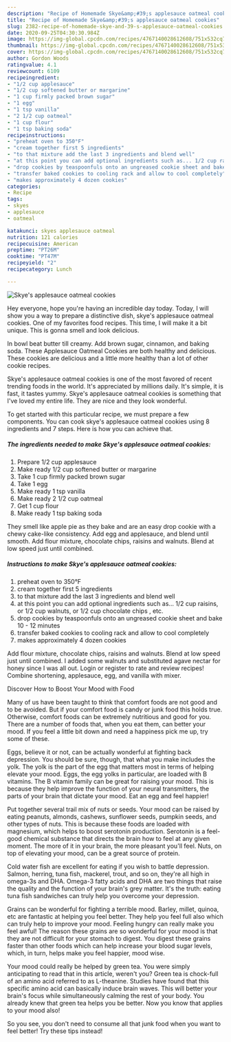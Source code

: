 ```yaml
---
description: "Recipe of Homemade Skye&amp;#39;s applesauce oatmeal cookies"
title: "Recipe of Homemade Skye&amp;#39;s applesauce oatmeal cookies"
slug: 2382-recipe-of-homemade-skye-and-39-s-applesauce-oatmeal-cookies
date: 2020-09-25T04:30:30.984Z
image: https://img-global.cpcdn.com/recipes/4767140028612608/751x532cq70/skyes-applesauce-oatmeal-cookies-recipe-main-photo.jpg
thumbnail: https://img-global.cpcdn.com/recipes/4767140028612608/751x532cq70/skyes-applesauce-oatmeal-cookies-recipe-main-photo.jpg
cover: https://img-global.cpcdn.com/recipes/4767140028612608/751x532cq70/skyes-applesauce-oatmeal-cookies-recipe-main-photo.jpg
author: Gordon Woods
ratingvalue: 4.1
reviewcount: 6109
recipeingredient:
- "1/2 cup applesauce"
- "1/2 cup softened butter or margarine"
- "1 cup firmly packed brown sugar"
- "1 egg"
- "1 tsp vanilla"
- "2 1/2 cup oatmeal"
- "1 cup flour"
- "1 tsp baking soda"
recipeinstructions:
- "preheat oven to 350°F"
- "cream together first 5 ingredients"
- "to that mixture add the last 3 ingredients and blend well"
- "at this point you can add optional ingredients such as... 1/2 cup raisins, or 1/2 cup walnuts, or 1/2 cup chocolate chips , etc."
- "drop cookies by teaspoonfuls onto an ungreased cookie sheet and bake 10 - 12 minutes"
- "transfer baked cookies to cooling rack and allow to cool completely"
- "makes approximately 4 dozen cookies"
categories:
- Recipe
tags:
- skyes
- applesauce
- oatmeal

katakunci: skyes applesauce oatmeal 
nutrition: 121 calories
recipecuisine: American
preptime: "PT26M"
cooktime: "PT47M"
recipeyield: "2"
recipecategory: Lunch

---
```



![Skye&#39;s applesauce oatmeal cookies](https://img-global.cpcdn.com/recipes/4767140028612608/751x532cq70/skyes-applesauce-oatmeal-cookies-recipe-main-photo.jpg)

Hey everyone, hope you're having an incredible day today. Today, I will show you a way to prepare a distinctive dish, skye&#39;s applesauce oatmeal cookies. One of my favorites food recipes. This time, I will make it a bit unique. This is gonna smell and look delicious.

In bowl beat butter till creamy. Add brown sugar, cinnamon, and baking soda. These Applesauce Oatmeal Cookies are both healthy and delicious. These cookies are delicious and a little more healthy than a lot of other cookie recipes.

Skye&#39;s applesauce oatmeal cookies is one of the most favored of recent trending foods in the world. It's appreciated by millions daily. It's simple, it is fast, it tastes yummy. Skye&#39;s applesauce oatmeal cookies is something that I've loved my entire life. They are nice and they look wonderful.


To get started with this particular recipe, we must prepare a few components. You can cook skye&#39;s applesauce oatmeal cookies using 8 ingredients and 7 steps. Here is how you can achieve that.

<!--inarticleads1-->

##### The ingredients needed to make Skye&#39;s applesauce oatmeal cookies:

1. Prepare 1/2 cup applesauce
1. Make ready 1/2 cup softened butter or margarine
1. Take 1 cup firmly packed brown sugar
1. Take 1 egg
1. Make ready 1 tsp vanilla
1. Make ready 2 1/2 cup oatmeal
1. Get 1 cup flour
1. Make ready 1 tsp baking soda


They smell like apple pie as they bake and are an easy drop cookie with a chewy cake-like consistency. Add egg and applesauce, and blend until smooth. Add flour mixture, chocolate chips, raisins and walnuts. Blend at low speed just until combined. 

<!--inarticleads2-->

##### Instructions to make Skye&#39;s applesauce oatmeal cookies:

1. preheat oven to 350°F
1. cream together first 5 ingredients
1. to that mixture add the last 3 ingredients and blend well
1. at this point you can add optional ingredients such as... 1/2 cup raisins, or 1/2 cup walnuts, or 1/2 cup chocolate chips , etc.
1. drop cookies by teaspoonfuls onto an ungreased cookie sheet and bake 10 - 12 minutes
1. transfer baked cookies to cooling rack and allow to cool completely
1. makes approximately 4 dozen cookies


Add flour mixture, chocolate chips, raisins and walnuts. Blend at low speed just until combined. I added some walnuts and substituted agave nectar for honey since I was all out. Login or register to rate and review recipes! Combine shortening, applesauce, egg, and vanilla with mixer. 

Discover How to Boost Your Mood with Food


Many of us have been taught to think that comfort foods are not good and to be avoided. But if your comfort food is candy or junk food this holds true. Otherwise, comfort foods can be extremely nutritious and good for you. There are a number of foods that, when you eat them, can better your mood. If you feel a little bit down and need a happiness pick me up, try some of these.

Eggs, believe it or not, can be actually wonderful at fighting back depression. You should be sure, though, that what you make includes the yolk. The yolk is the part of the egg that matters most in terms of helping elevate your mood. Eggs, the egg yolks in particular, are loaded with B vitamins. The B vitamin family can be great for raising your mood. This is because they help improve the function of your neural transmitters, the parts of your brain that dictate your mood. Eat an egg and feel happier!

Put together several trail mix of nuts or seeds. Your mood can be raised by eating peanuts, almonds, cashews, sunflower seeds, pumpkin seeds, and other types of nuts. This is because these foods are loaded with magnesium, which helps to boost serotonin production. Serotonin is a feel-good chemical substance that directs the brain how to feel at any given moment. The more of it in your brain, the more pleasant you'll feel. Nuts, on top of elevating your mood, can be a great source of protein.

Cold water fish are excellent for eating if you wish to battle depression. Salmon, herring, tuna fish, mackerel, trout, and so on, they're all high in omega-3s and DHA. Omega-3 fatty acids and DHA are two things that raise the quality and the function of your brain's grey matter. It's the truth: eating tuna fish sandwiches can truly help you overcome your depression. 

Grains can be wonderful for fighting a terrible mood. Barley, millet, quinoa, etc are fantastic at helping you feel better. They help you feel full also which can truly help to improve your mood. Feeling hungry can really make you feel awful! The reason these grains are so wonderful for your mood is that they are not difficult for your stomach to digest. You digest these grains faster than other foods which can help increase your blood sugar levels, which, in turn, helps make you feel happier, mood wise.

Your mood could really be helped by green tea. You were simply anticipating to read that in this article, weren't you? Green tea is chock-full of an amino acid referred to as L-theanine. Studies have found that this specific amino acid can basically induce brain waves. This will better your brain's focus while simultaneously calming the rest of your body. You already knew that green tea helps you be better. Now you know that applies to your mood also!

So you see, you don't need to consume all that junk food when you want to feel better! Try  these tips  instead!

